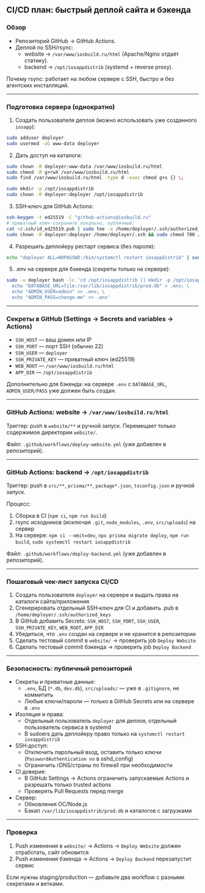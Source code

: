 ## CI/CD план: быстрый деплой сайта и бэкенда

### Обзор
- Репозиторий GitHub → GitHub Actions.
- Деплой по SSH/rsync:
  - website → `/var/www/iosbuild.ru/html` (Apache/Nginx отдаёт статику).
  - backend → `/opt/iosappdistrib` (systemd + reverse proxy).

Почему rsync: работает на любом сервере с SSH, быстро и без агентских инсталляций.

---

### Подготовка сервера (однократно)
1) Создать пользователя деплоя (можно использовать уже созданного `iosapp`):
```bash
sudo adduser deployer
sudo usermod -aG www-data deployer
```
2) Дать доступ на каталоги:
```bash
sudo chown -R deployer:www-data /var/www/iosbuild.ru/html
sudo chmod -R g+rwX /var/www/iosbuild.ru/html
sudo find /var/www/iosbuild.ru/html -type d -exec chmod g+s {} \;

sudo mkdir -p /opt/iosappdistrib
sudo chown -R deployer:deployer /opt/iosappdistrib
```
3) SSH‑ключ для GitHub Actions:
```bash
ssh-keygen -t ed25519 -C "github-actions@iosbuild.ru"
# приватный ключ сохраните локально, публичный:
cat ~/.ssh/id_ed25519.pub | sudo tee -a /home/deployer/.ssh/authorized_keys
sudo chown -R deployer:deployer /home/deployer/.ssh && sudo chmod 700 /home/deployer/.ssh && sudo chmod 600 /home/deployer/.ssh/authorized_keys
```
4) Разрешить деплойеру рестарт сервиса (без пароля):
```bash
echo "deployer ALL=NOPASSWD:/bin/systemctl restart iosappdistrib" | sudo tee /etc/sudoers.d/iosappdistrib
```
5) .env на сервере для бэкенда (секреты только на сервере):
```bash
sudo -u deployer bash -lc 'cd /opt/iosappdistrib || mkdir -p /opt/iosappdistrib && cd /opt/iosappdistrib; \
  echo "DATABASE_URL=file:/var/lib/iosappdistrib/prod.db" > .env; \
  echo "ADMIN_USER=admin" >> .env; \
  echo "ADMIN_PASS=change-me" >> .env'
```

---

### Секреты в GitHub (Settings → Secrets and variables → Actions)
- `SSH_HOST` — ваш домен или IP
- `SSH_PORT` — порт SSH (обычно 22)
- `SSH_USER` — `deployer`
- `SSH_PRIVATE_KEY` — приватный ключ (ed25519)
- `WEB_ROOT` — `/var/www/iosbuild.ru/html`
- `APP_DIR` — `/opt/iosappdistrib`

Дополнительно для бэкенда: на сервере `.env` с `DATABASE_URL`, `ADMIN_USER/PASS` уже должен быть создан.

---

### GitHub Actions: website → `/var/www/iosbuild.ru/html`
Триггер: push в `website/**` и ручной запуск. Перемещает только содержимое директории `website/`.

Файл: `.github/workflows/deploy-website.yml` (уже добавлен в репозиторий).

---

### GitHub Actions: backend → `/opt/iosappdistrib`
Триггер: push в `src/**`, `prisma/**`, `package*.json`, `tsconfig.json` и ручной запуск.

Процесс:
1) Сборка в CI (`npm ci`, `npm run build`)
2) rsync исходников (исключая `.git`, `node_modules`, `.env`, `src/uploads`) на сервер
3) На сервере: `npm ci --omit=dev`, `npx prisma migrate deploy`, `npm run build`, `sudo systemctl restart iosappdistrib`

Файл: `.github/workflows/deploy-backend.yml` (уже добавлен в репозиторий).

---

### Пошаговый чек-лист запуска CI/CD
1) Создать пользователя `deployer` на сервере и выдать права на каталоги сайта/приложения
2) Сгенерировать отдельный SSH‑ключ для CI и добавить .pub в `/home/deployer/.ssh/authorized_keys`
3) В GitHub добавить Secrets: `SSH_HOST`, `SSH_PORT`, `SSH_USER`, `SSH_PRIVATE_KEY`, `WEB_ROOT`, `APP_DIR`
4) Убедиться, что `.env` создан на сервере и не хранится в репозитории
5) Сделать тестовый commit в `website/` → проверить job `Deploy Website`
6) Сделать тестовый commit бэкенда → проверить job `Deploy Backend`

---

### Безопасность: публичный репозиторий
- Секреты и приватные данные:
  - `.env`, БД (`*.db`, `dev.db`), `src/uploads/` — уже в `.gitignore`, не коммитить
  - Любые ключи/пароли — только в GitHub Secrets или на сервере в `.env`
- Изоляция и права:
  - Отдельный пользователь `deployer` для деплоя, отдельный пользователь сервиса в systemd
  - В sudoers дать деплойеру право только на `systemctl restart iosappdistrib`
- SSH‑доступ:
  - Отключить парольный вход, оставить только ключи (`PasswordAuthentication no` в sshd_config)
  - Ограничить rDNS/страны по firewall при необходимости
- CI доверие:
  - В GitHub Settings → Actions ограничить запускаемые Actions и разрешать только trusted actions
  - Проверять Pull Requests перед merge
- Сервер:
  - Обновления ОС/Node.js
  - Бэкап `/var/lib/iosappdistrib/prod.db` и каталогов с загрузками

---

### Проверка
1) Push изменения в `website/` → Actions → `Deploy Website` должен отработать, сайт обновится
2) Push изменения бэкенда → Actions → `Deploy Backend` перезапустит сервис

Если нужны staging/production — добавьте два workflow с разными секретами и ветками.


